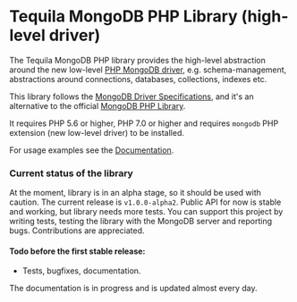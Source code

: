 # Tequila MongoDB PHP Library (high-level driver)

The Tequila MongoDB PHP library provides the high-level abstraction around the new low-level [PHP MongoDB driver](https://github.com/mongodb/mongo-php-driver), e.g.
schema-management, abstractions around connections, databases, collections, indexes etc.

This library follows the [MongoDB Driver Specifications](https://github.com/mongodb/specifications), and it's 
an alternative to the official [MongoDB PHP Library](https://github.com/mongodb/mongo-php-library).

It requires PHP 5.6 or higher, PHP 7.0 or higher and requires `mongodb` PHP extension
(new low-level driver) to be installed.

For usage examples see the [Documentation](https://tequila.github.io/mongodb-php-lib/).

### Current status of the library

At the moment, library is in an alpha stage, so it should be used with caution.
The current release is `v1.0.0-alpha2`.
Public API for now is stable and working, but library needs more tests.
You can support this project by writing tests, testing the library with the MongoDB server and reporting bugs.
Contributions are appreciated.

#### Todo before the first stable release:
- Tests, bugfixes, documentation.

The documentation is in progress and is updated almost every day.
